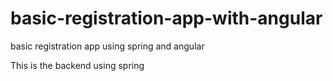 # basic-registration-app-with-angular
basic registration app using spring and angular

This is the backend using spring
